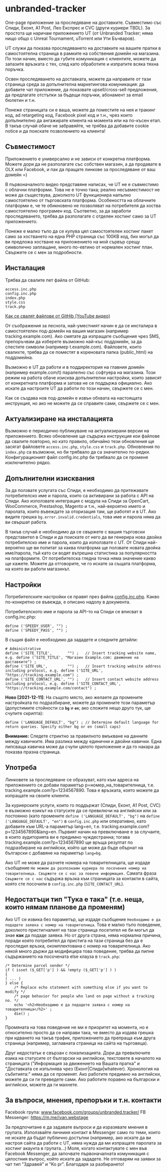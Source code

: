 # unbranded-tracker
One-page приложение за проследяване на доставките. Съвместимо със Спиди, Еконт, A1 Post, Лео Експрес и CVC (други куриери TBDL). За простота ще наричам приложението UT (от Unbranded Tracker; няма нищо общо с Unreal Tournament, uTorrent или Ути Бъчваров).

UT служи да показва проследяването на доставките на вашите пратки в самостоятелна страница в рамките на собствения домейн на магазина. По този начин, вместо да губите комуникация с клиентите, можете да запазите връзката с тях, след като обработите и изпратите всяка тяхна поръчка.

Освен проследяването на доставката, можете да направите от тази страница среда за допълнителна маркетингова комуникация: да добавите чат приложение, да показвате upsell/cross-sell предложения, да предлагате отстъпки за бъдещи поръчки, абонамент за email бюлетин и т.н.

Понеже страницата си е ваша, можете да поместите на нея и тракинг код, ad retargeting код, Facebook pixel код и т.н., чрез които допълнително да ангажирате клиента на момента или на по-късен етап. В такъв случай обаче не забравяйте, че трябва да добавите cookie notice и да поискате позволението на клиента!

## Съвместимост
Приложението е универсално и не зависи от конкретна платформа. Можете дори да не разполагате със собствен магазин, а да продавате в OLX или Facebook, и пак да пращате линкове за проследяване от ваш домейн =)

В първоначалното видео представяне написах, че UT не е съвместимо с облачни платформи. Това не е точно така; реално несъвместимост не може да съществува, доколкото UT функционира напълно самостоятелно от търговската платформа. Особеността на облачните платформи е, че те обикновено не позволяват на потребителя да хоства самостоятелно програмен код. Съответно, за да заработи проследяването, трябва да разполагате с отделен хостинг само за UT приложението.

Понеже е малко тъпо да се купува цял самостоятелен хостинг пакет само за хостването на една PHP страница със 100КВ код, бих могъл да ви предложа хостване на приложението на мой сървър срещу символично заплащане, много по-евтино от нормален хостинг план. Свържете се с мен за подробности.

## Инсталация
Трябва да свалите пет файла от GitHub:
```
access.inc.php
config.inc.php
index.php
style.css
track.php
```
[Как се свалят файлове от GitHib (YouTube видео)](https://www.youtube.com/watch?v=GIJdfuAoqFI)

От съображения за леснота, най-уместният начин е да се инсталира в самостоятелен под-домейн на вашия магазин (например tracking.example.com). Ако смятате да изпращате съобщения чрез SMS, препоръчвам да изберете възможно най-къс поддомейн, за да спестите символи (например t.example.com). Файловете, които свалихте, трябва да се поместят в кореновата папка (public_html) на поддомейна.

Възможно е UT да работи и в поддиректория на главния домейн (например example.com/t) паралелно със софтуера на магазина. Този режим на работа обаче изисква допълнителни настройки, които зависят от конкретната платформа и затова не се поддържа официално. Ако искате да настроите UT да работи по този начин, свържете се с мен.

Как се създава нов под-домейн е извън обхвата на настоящата инструкция, но ако не можете да се справите сами, свържете се с мен.

## Актуализиране на инсталацията
Възможно е периодично публикуване на актуализирани версии на приложението. Всяко обновление ще съдържа инструкция кои файлове да свалите повторно, но като правило, обичайно тези обновления ще засягат файловете `access.inc.php`, `style.css` и `track.php`. Обновления по `index.php` са възможни, но би трябвало да са значително по-редки. Конфигурационият файл config.inc.php би трябвало да се променя изключително рядко.

## Допълнителни изисквания
За да ползвате услугата със Спиди, е необходимо да притежавате потребителско име и парола, които са активирани за работа с API на Спиди. Ако използвате интеграция с модула на Спиди за OpenCart, WooCommerce, Prestashop, Magento и т.н., най-вероятно името и паролата, които въвеждате за оторизация там, ще работят и в UT. Ако видите грешка `bg.error.invalid.credentials`, това име и парола няма да ви свършат работа.

В такъв случай е необходимо да се свържете с вашия търговски представител в Спиди и да поискате от него да ви генерира нова двойка потребителско име и парола, които да използвате с UT. От Спиди най-вероятно ще ви попитат за каква платформа ще ползвате новата двойка име/парола, тъй като си водят вътрешна статистика за популярността на платформите. От потребителска гледна точка няма значение какво ще кажете. Можете да отговорите, че го искате за същата платформа, на която ви работи магазинът.

## Настройки
Потребителските настройки се правят през файла [config.inc.php](https://github.com/drkskwlkr/unbranded-tracker/blob/main/config.inc.php). Какво по-конкретно се въвежда, е описано надолу в документа.

Потребителското име и парола за API-то на Спиди се вписват в config.inc.php:
```
define ('SPEEDY_USER', "") ;
define ('SPEEDY_PASS', "") ;
```

В същия файл е необходимо да зададете и следните детайли:
```
# Administrative
define ('SITE_TITLE',       "") ;   // Insert tracking website name, e.g. define ('SITE_TITLE', "Магазин Example.com: движение на доставките") ;
define ('SITE_URL',         "") ;   // Insert tracking website address including protocol, e.g. define ('SITE_URL', "https://tracking.example.com") ;
define ('SITE_CONTACT_URL', "") ;   // Insert contact website address including protocol, e.g. define ('SITE_CONTACT_URL', "https://tracking.example.com/contact") ;
```

**Ново [2021-12-11]**: На същото място, ако желаете да промените настройката по подразбиране, можете да промените този параметър (допустимите стойности са **`bg`** и **`en`**; ако сложите нещо друго тук, ще счупите скрипта):
```
define ('LANGUAGE_DEFAULT',	"bg") ; // Determine default language for return queries. Specify either bg or en (small caps)
```

**Внимание:** Следете стриктно за правилното вмъкване на данните между кавичките. Има разлика между единични и двойни кавички. Една липсваща кавичка може да счупи цялото приложение и да го накара да показва празна страница.

## Употреба
Линковете за проследяване се образуват, като към адреса на приложението се добави параметър p=номер_на_товарителница, т.е. tracking.example.com?p=1234567890. Това е връзката, която можете да изпращате на своите клиенти.

За куриерските услуги, които го поддържат (Спиди, Еконт, A1 Post, CVC) е възможно езикът на статусите да се превключи на английски или за постоянно (като промените `define ('LANGUAGE_DEFAULT', "bg")` на `define ('LANGUAGE_DEFAULT', "en")` в `config.inc.php` или оперативно, като добавите към URL-а параметър lang=en, т.е. tracking.example.com?p=1234567890&lang=en. Първият начин на превключване е за случаите, в които аудиторията ви е предимно чуждестранна; тогава tracking.example.com?p=1234567890 ще връща резултат по подразбиране на английски, който ще може да бъде обърнат на български с добавяне на параметър `lang=bg`.

Ако UT не може да разчете номера на товарителницата, ще издаде съобщение `Не можем да разпознаем куриера по посочения номер на товарителница. Свържете се с нас за повече информация.` Самата фраза `Свържете се с нас` съдържа връзка към страницата за контакти в сайта, която сте посочили в `config.inc.php` (`SITE_CONTACT_URL`).

## Недостатъци тип "Тука е така" (т.е. неща, които нямам планове да променям)
Ако UT се извика без параметър, ще издаде съобщение `Необходимо е да подадете заявка с номер на товарителница`. Това е малко тъпо поведение, доколкото пристигналият на тази страница посетител не би могъл да знае **как** да подаде заявка. Но от друга страна, няма нормална причина, поради която потребител да пристига на тази страница без да е проследил връзка, окомплектована с номер на товарителница. Ако някой много държи да модифицира това поведение, трябва да пипне съдържанието на посочената else клауза в `track.php`:
```
/* Determine parcel sender */
if ( isset ($_GET['p'] ) && !empty ($_GET['p'] ) )
{
( ... )
} else {
	/* Replace echo statement with something else if you want to modify */
	/* page behavior for people who land on page without a tracking no. */
	echo '<h2>Необходимо е да подадете заявка с номер на товарителница</h2>' ;
	die() ;
}
```
Промяната на това поведение не ми е приоритет на момента, но е относително просто да се направи така, че вместо да издава грешка при идването на такъв трафик, приложението да препраща към друга страница (например, заглавната страница на сайта на търговеца).

Друг недостатък е свързан с локализацията. Дори да превключите езика на статусите от български на английски, текстовете в началото на страницата ("Информация за движението на Вашата пратка" и "Доставката се изпълнява чрез (Еконт|Спиди|whatever). Хронология на събитията:" няма да се променят. Ако работите предимно на английски, можете да си ги преведете сами. Ако работите поравно на български и английски, можете да ги махнете.

## За въпроси, мнения, препоръки и т.н. контакти
Facebook група: www.facebook.com/groups/unbranded.tracker/
FB Messenger: https://m.me/ivan.webstage

За предпочитане е да задавате въпроси и да изразявате мнения в групата. Използвайте личниия контакт в Messenger само по теми, които не искате да бъдат публично достъпни (например, ако искате да ви настроя сайта да работи с UT, няма нужда да ми изпращате паролата за хостинг акаунта в групата...) Моля, когато контактувате с мен във Facebook Messenger, да започвате първоначалната комуникация с цялостния въпрос, който искате да зададете. Не отговарям на заявки за чат тип "Здравей" и "Ko pr". Благодаря за разбирането!

